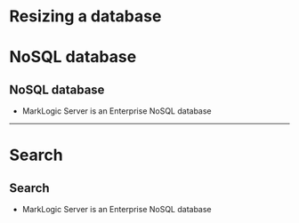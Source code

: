 # Resizing a database

# NoSQL database

## NoSQL database

* MarkLogic Server is an Enterprise NoSQL database


---


# Search

## Search

* MarkLogic Server is an Enterprise NoSQL database

